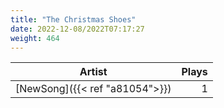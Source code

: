 ```yaml
---
title: "The Christmas Shoes"
date: 2022-12-08/2022T07:17:27
weight: 464
---
```




 Artist | Plays 
----- | -----:
[NewSong]({{< ref "a81054">}}) | 1
